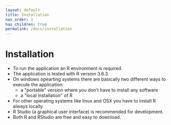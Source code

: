 ```yaml
---
layout: default
title: Installation
nav_order: 3
has_children: true
permalink: /docs/installation
---
```


# Installation
- To run the application an R environment is required.
- The application is tested with R version 3.6.3.
- On windows opearting systems there are basically two different ways to execute the application:
  - a "portable" version where you don't have to install any software
  - a "local installation" of R
- For other operating systems like linux and OSX you have to install R always locally.
- R Studio (a graphical user interface) is recommended for development.
- Both R and RStudio are free and easy to download.